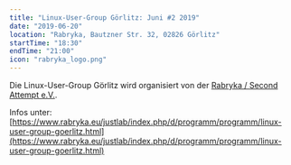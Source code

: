 ```yaml
---
title: "Linux-User-Group Görlitz: Juni #2 2019"
date: "2019-06-20"
location: "Rabryka, Bautzner Str. 32, 02826 Görlitz"
startTime: "18:30"
endTime: "21:00"
icon: "rabryka_logo.png"
---
```


Die Linux-User-Group Görlitz wird organisiert von der [Rabryka / Second Attempt e.V.](https://www.rabryka.eu).

Infos unter: [https://www.rabryka.eu/justlab/index.php/d/programm/programm/linux-user-group-goerlitz.html](https://www.rabryka.eu/justlab/index.php/d/programm/programm/linux-user-group-goerlitz.html)